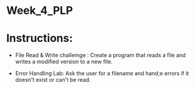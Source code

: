 # Week_4_PLP 

# Instructions:

 * File Read & Write challemge  : Create a program that reads a file and writes a modified version to a new file.

 * Error Handling Lab: Ask the user for a filename and hand;e errors if it doesn't exist or can't be read.